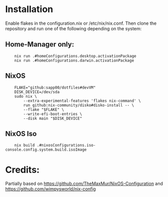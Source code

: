 # Installation
Enable flakes in the configuration.nix or /etc/nix/nix.conf.
Then clone the repository and run one of the following depending on the system:

## Home-Manager only:
```
    nix run .#homeConfigurations.desktop.activationPackage
    nix run .#homeConfigurations.darwin.activationPackage
```

## NixOS
```
    FLAKE="github:sapp00/dotfiles#devVM"
    DISK_DEVICE=/dev/sda
    sudo nix \
        --extra-experimental-features 'flakes nix-command' \
        run github:nix-community/disko#disko-install -- \
        --flake "$FLAKE" \
        --write-efi-boot-entries \
        --disk main "$DISK_DEVICE"
```

## NixOS Iso
```
    nix build .#nixosConfigurations.iso-console.config.system.build.isoImage
```


# Credits:
Partially based on https://github.com/TheMaxMur/NixOS-Configuration and https://github.com/wimpysworld/nix-config
